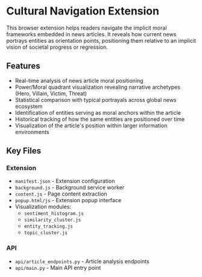 # Cultural Navigation Extension

This browser extension helps readers navigate the implicit moral frameworks embedded in news articles. It reveals how current news portrays entities as orientation points, positioning them relative to an implicit vision of societal progress or regression.

## Features
- Real-time analysis of news article moral positioning
- Power/Moral quadrant visualization revealing narrative archetypes (Hero, Villain, Victim, Threat) 
- Statistical comparison with typical portrayals across global news ecosystem
- Identification of entities serving as moral anchors within the article
- Historical tracking of how the same entities are positioned over time
- Visualization of the article's position within larger information environments

## Key Files
### Extension
- `manifest.json` - Extension configuration
- `background.js` - Background service worker
- `content.js` - Page content extraction
- `popup.html/js` - Extension popup interface
- Visualization modules:
  - `sentiment_histogram.js`
  - `similarity_cluster.js`
  - `entity_tracking.js`
  - `topic_cluster.js`

### API
- `api/article_endpoints.py` - Article analysis endpoints
- `api/main.py` - Main API entry point